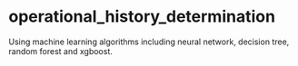 # operational_history_determination
Using machine learning algorithms including neural network, decision tree, random forest and xgboost. 
